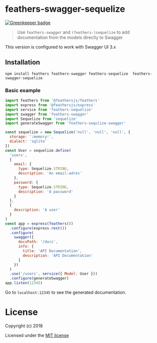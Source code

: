 # feathers-swagger-sequelize

[![Greenkeeper badge](https://badges.greenkeeper.io/Nvveen/feathers-swagger-sequelize.svg)](https://greenkeeper.io/)

> Use `feathers-swagger` and `(feathers-)sequelize` to add documentation from the models
> directly to Swagger

This version is configured to work with Swagger UI 3.x

## Installation

```
npm install feathers feathers-swagger feathers-sequelize  feathers-swagger-sequelize
```

### Basic example

```js
import feathers from '@feathersjs/feathers'
import express from '@feathersjs/express'
import service from 'feathers-sequelize'
import swagger from 'feathers-swagger'
import Sequelize from 'sequelize'
import generateSwagger from 'feathers-sequlize-swagger'

const sequelize = new Sequelize('null', 'null', 'null', {
  storage: ':memory:',
  dialect: 'sqlite'
})
const User = sequelize.define(
  'users',
  {
    email: {
      type: Sequelize.STRING,
      description: 'An email-adres'
    },
    password: {
      type: Sequelize.STRING,
      description: 'A password'
    }
  },
  {
    description: 'A user'
  }
)
const app = express(feathers())
  .configure(express.rest())
  .configure(
    swagger({
      docsPath: '/docs',
      info: {
        title: 'API Documentation',
        description: 'API Documentation'
      }
    })
  )
  .use('/users', service({ Model: User }))
  .configure(generateSwagger)
app.listen(12345)
```

Go to `localhost:12345` to see the generated documentation.

# License

Copyright (c) 2018

Licensed under the [MIT license](LICENSE)
